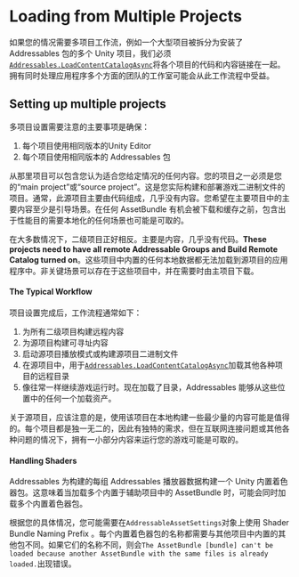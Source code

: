 # Loading from Multiple Projects

如果您的情况需要多项目工作流，例如一个大型项目被拆分为安装了 Addressables 包的多个 Unity 项目，我们必须[`Addressables.LoadContentCatalogAsync`](https://docs.unity3d.com/Packages/com.unity.addressables@1.19/manual/LoadContentCatalogAsync.html)将各个项目的代码和内容链接在一起。拥有同时处理应用程序多个方面的团队的工作室可能会从此工作流程中受益。

## Setting up multiple projects

多项目设置需要注意的主要事项是确保：

1. 每个项目使用相同版本的Unity Editor
2. 每个项目使用相同版本的 Addressables 包

从那里项目可以包含您认为适合您给定情况的任何内容。您的项目之一必须是您的“main project”或“source project”。这是您实际构建和部署游戏二进制文件的项目。通常，此源项目主要由代码组成，几乎没有内容。您希望在主要项目中的主要内容至少是引导场景。在任何 AssetBundle 有机会被下载和缓存之前，包含出于性能目的需要本地化的任何场景也可能是可取的。

在大多数情况下，二级项目正好相反。主要是内容，几乎没有代码。**These projects need to have all remote Addressable Groups and Build Remote Catalog turned on**。这些项目中内置的任何本地数据都无法加载到源项目的应用程序中。非关键场景可以存在于这些项目中，并在需要时由主项目下载。

#### The Typical Workflow

项目设置完成后，工作流程通常如下：

1. 为所有二级项目构建远程内容
2. 为源项目构建可寻址内容
3. 启动源项目播放模式或构建源项目二进制文件
4. 在源项目中，用于[`Addressables.LoadContentCatalogAsync`](https://docs.unity3d.com/Packages/com.unity.addressables@1.19/manual/LoadContentCatalogAsync.html)加载其他各种项目的远程目录
5. 像往常一样继续游戏运行时。现在加载了目录，Addressables 能够从这些位置中的任何一个加载资产。

关于源项目，应该注意的是，使用该项目在本地构建一些最少量的内容可能是值得的。每个项目都是独一无二的，因此有独特的需求，但在互联网连接问题或其他各种问题的情况下，拥有一小部分内容来运行您的游戏可能是可取的。

#### Handling Shaders

Addressables 为构建的每组 Addressables 播放器数据构建一个 Unity 内置着色器包。这意味着当加载多个内置于辅助项目中的 AssetBundle 时，可能会同时加载多个内置着色器包。

根据您的具体情况，您可能需要在`AddressableAssetSettings`对象上使用 Shader Bundle Naming Prefix 。每个内置着色器包的名称都需要与其他项目中内置的其他包不同。如果它们的名称不同，则会`The AssetBundle [bundle] can't be loaded because another AssetBundle with the same files is already loaded.`出现错误。